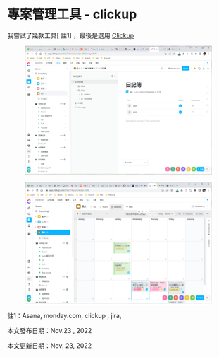# 專案管理工具 - clickup

我嘗試了幾款工具\[ 註1] ，最後是選用 [Clickup](https://clickup.com/?fp\_ref=9g619)

<figure><img src="../.gitbook/assets/image.png" alt=""><figcaption></figcaption></figure>

<figure><img src="../.gitbook/assets/image (2).png" alt=""><figcaption></figcaption></figure>

註1：Asana, monday.com, clickup , jira,&#x20;



本文發布日期：Nov.23 , 2022

本文更新日期：Nov. 23, 2022
